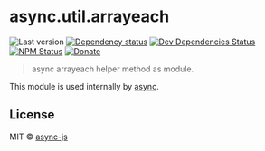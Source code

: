 # async.util.arrayeach

![Last version](https://img.shields.io/github/tag/async-js/async.util.arrayeach.svg?style=flat-square)
[![Dependency status](http://img.shields.io/david/async-js/async.util.arrayeach.svg?style=flat-square)](https://david-dm.org/async-js/async.util.arrayeach)
[![Dev Dependencies Status](http://img.shields.io/david/dev/async-js/async.util.arrayeach.svg?style=flat-square)](https://david-dm.org/async-js/async.util.arrayeach#info=devDependencies)
[![NPM Status](http://img.shields.io/npm/dm/async.util.arrayeach.svg?style=flat-square)](https://www.npmjs.org/package/async.util.arrayeach)
[![Donate](https://img.shields.io/badge/donate-paypal-blue.svg?style=flat-square)](https://paypal.me/kikobeats)

> async arrayeach helper method as module.

This module is used internally by [async](https://github.com/async-js/async).

## License

MIT © [async-js](https://github.com/async-js)
